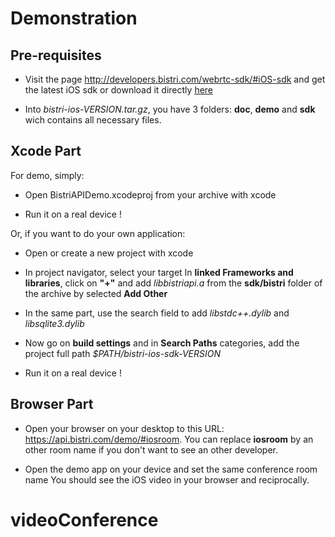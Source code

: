 Demonstration
=============

Pre-requisites
--------------
- Visit the page http://developers.bistri.com/webrtc-sdk/#iOS-sdk and get the latest iOS sdk or download it directly [here](http://bit.ly/bistri_ios_1_0)

- Into *bistri-ios-VERSION.tar.gz*, you have 3 folders: **doc**, **demo** and **sdk** wich contains all necessary files.

Xcode Part
----------
For demo, simply:
- Open BistriAPIDemo.xcodeproj from your archive with xcode

- Run it on a real device !

Or, if you want to do your own application:
- Open or create a new project with xcode

- In project navigator, select your target
In **linked Frameworks and libraries**, click on **"+"** and add *libbistriapi.a* from the **sdk/bistri** folder of the archive by selected **Add Other**

- In the same part, use the search field to add *libstdc++.dylib* and *libsqlite3.dylib*

- Now go on **build settings** and in **Search Paths** categories, add the project full path *$PATH/bistri-ios-sdk-VERSION*

- Run it on a real device !

Browser Part
------------
- Open your browser on your desktop to this URL: https://api.bistri.com/demo/#iosroom.
   You can replace **iosroom** by an other room name if you don't want to see an other developer.

- Open the demo app on your device and set the same conference room name
   You should see the iOS video in your browser and reciprocally.
# videoConference
